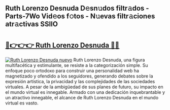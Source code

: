 ## Ruth Lorenzo Desnuda D𝚎sn𝚞dos filtr𝚊dos - Parts-7Wo Vid𝚎os f𝚘tos - N𝚞evas filtr𝚊ciones atr𝚊ctivas SSllO

# <h2><a href="http://mb0uaa.tromn.icu/?c=Ruth+Lorenzo+Desnuda">🔗👉👉👉 Ruth Lorenzo Desnuda 🔗🔗</a></h2>

[![Ruth Lorenzo Desnuda nuevo](https://i.imgur.com/pEAQMta.gif)](http://mb0uaa.tromn.icu/?c=Ruth+Lorenzo+Desnuda)
Ruth Lorenzo Desnuda, una figura multifacética y estimulante, se resiste a la categorización simple. Su enfoque poco ortodoxo para construir una personalidad web ha magnetizado y ofendido a los seguidores, generando debates sobre la expresión artística, la privacidad y las complejidades de las sociedades virtuales. A pesar de la ambigüedad de sus planes de futuro, su impacto en el mundo virtual es innegable. Armado con una dedicación inquebrantable y un atractivo innegable, el alcance de Ruth Lorenzo Desnuda en el mundo virtual es vasto.
